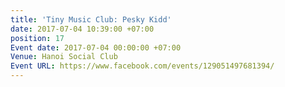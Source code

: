 ```yaml
---
title: 'Tiny Music Club: Pesky Kidd'
date: 2017-07-04 10:39:00 +07:00
position: 17
Event date: 2017-07-04 00:00:00 +07:00
Venue: Hanoi Social Club
Event URL: https://www.facebook.com/events/129051497681394/
---
```


